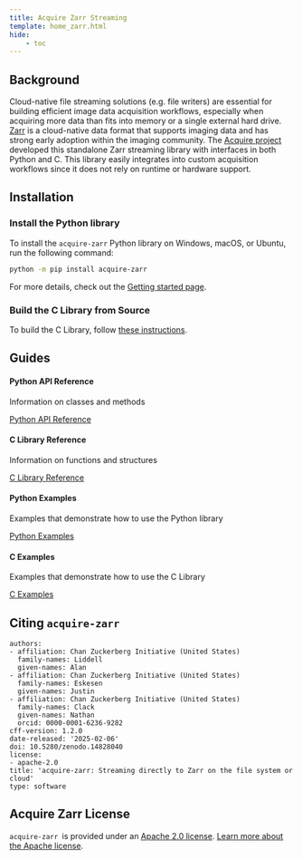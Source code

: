```yaml
---
title: Acquire Zarr Streaming
template: home_zarr.html
hide:
    - toc
---
```


## Background

Cloud-native file streaming solutions (e.g. file writers) are essential for building efficient image data acquisition
workflows, especially when acquiring more data than fits into memory or a single external hard drive.
[Zarr](https://zarr-specs.readthedocs.io/en/latest/specs.html) is a cloud-native data format that supports imaging data
and has strong early adoption within the imaging community. The [Acquire project](https://github.com/acquire-project) developed
this standalone Zarr streaming library with interfaces in both Python and C. This library easily integrates into custom
acquisition workflows since it does not rely on runtime or hardware support.

## Installation

### Install the Python library

To install the `acquire-zarr` Python library on Windows, macOS, or Ubuntu, run the following command:

```bash
python -m pip install acquire-zarr
```
For more details, check out the [Getting started page](get_started.md).

### Build the C Library from Source

To build the C Library, follow [these instructions](https://github.com/acquire-project/acquire-zarr/blob/main/README.md).

## Guides

<div class="cards">
    <div class="card">
        <h4>Python API Reference</h4>
        <p>Information on classes and methods</p>
        <a href="api_reference/zarr_api" class="button">Python API Reference</a>
    </div>
    <div class="card">
        <h4>C Library Reference</h4>
        <p>Information on functions and structures</p>
        <a href="api_reference/c_api" class="button">C Library Reference</a>
    </div>
    <div class="card">
        <h4>Python Examples</h4>
        <p>Examples that demonstrate how to use the Python library</p>
        <a href="examples/python_examples" class="button">Python Examples</a>
    </div>
    <div class="card">
        <h4>C Examples</h4>
        <p>Examples that demonstrate how to use the C Library</p>
        <a href="examples/c_examples" class="button">C Examples</a>
    </div>
</div>

## Citing `acquire-zarr`

~~~
authors:
- affiliation: Chan Zuckerberg Initiative (United States)
  family-names: Liddell
  given-names: Alan
- affiliation: Chan Zuckerberg Initiative (United States)
  family-names: Eskesen
  given-names: Justin
- affiliation: Chan Zuckerberg Initiative (United States)
  family-names: Clack
  given-names: Nathan
  orcid: 0000-0001-6236-9282
cff-version: 1.2.0
date-released: '2025-02-06'
doi: 10.5280/zenodo.14828040
license:
- apache-2.0
title: 'acquire-zarr: Streaming directly to Zarr on the file system or cloud'
type: software
~~~

## Acquire Zarr License

`acquire-zarr `is provided under an [Apache 2.0 license](https://github.com/acquire-project/acquire-zarr/blob/main/LICENSE).
[Learn more about the Apache license](https://www.apache.org/licenses/LICENSE-2.0).

